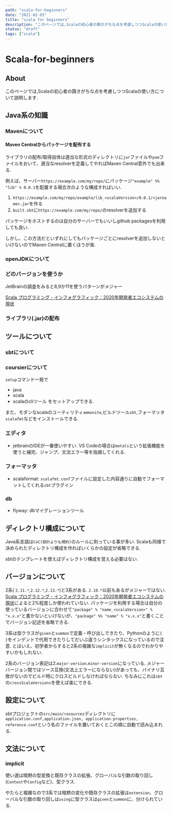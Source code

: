 ```yaml
---
path: "scala-for-beginners"
date: "2021-02-03"
title: "scala for beginners"
description: "このページでは,Scalaの初心者の躓きがちな点を考慮しつつScalaの使い方について説明します."
status: "draft"
tags: ["scala"]
---
```


# Scala-for-beginners
## About
このページでは,Scalaの初心者の躓きがちな点を考慮しつつScalaの使い方について説明します.
## Java系の知識

### Mavenについて

#### Maven Centralからパッケージを配布する

ライブラリの配布/取得自体は適当な形式のディレクトリに`jar`ファイルや`pom`ファイルをおいて、適当なresolverを定義してやればMaven Central意外でも出来る. 

例えば、サーバー`https://example.com/my/repo/`にパッケージ`"example" %% "lib" % 0.0.1`を配置する場合次のような構成すればいい.

1. `https://example.com/my/repo/example/lib_<scalaVersion>/0.0.1/<jarname>.jar`を作る
2. `built.sbt`に`https://example.com/my/repo/`のresolverを追加する

パッケージをホストするのは自分のサーバーでもいいしgithub packagesを利用しても良い.

しかし、この方法だといずれにしてもパッケージごとにresolverを追加しないといけないのでMaven Centralに置くほうが楽.


### openJDKについて

### どのバージョンを使うか
JetBrainの調査をみると8,9か11を使うパターンがメジャー

[Scala プログラミング - インフォグラフィック：2020年開発者エコシステムの現状](https://www.jetbrains.com/ja-jp/lp/devecosystem-2020/scala/)

### ライブラリ(.jar)の配布


## ツールについて

### sbtについて


### coursierについて

`setup`コマンド一発で
- java
- scala
- scalaのcliツール
をセットアップできる.

また、モダンなscalaのユーティリティ`ammonite`,ビルドツール`sbt`,フォーマッタ`scalafmt`などをインストールできる.

### エディタ
- jetbrainのIDEが一番使いやすい. VS Codeの場合は`metals`という拡張機能を使うと補完、ジャンプ、文法エラー等を指摘してくれる.

### フォーマッタ
- scalaformat: `scalafmt.conf`ファイルに設定した内容通りに自動でフォーマットしてくれる`sbt`プラグイン

### db
- flyway: dbマイグレーションツール

## ディレクトリ構成について

Java系言語は`CoC(設計よりも規約)`のルールに則っている事が多い. Scalaも同様で決められたディレクトリ構成を作ればいくらかの設定が省略できる.

sbtのテンプレートを使えばディレクトリ構成を覚える必要はない.

## バージョンについて
2系( `2.11.*`,`2.12.*`,`2.13.*`)と3系がある. `2.10.*`以前もあるがメジャーではない. [Scala プログラミング - インフォグラフィック：2020年開発者エコシステムの現状](https://www.jetbrains.com/ja-jp/lp/devecosystem-2020/scala/)によると2%程度しか使われていない. 
パッケージを利用する場合は自分の使っているバージョンに合わせて`"package" % "name_<scalaVersion>" % "x.x.x"`と書かないといけないが、`"package" %% "name" % "x.x.x"`と書くことでバージョン記述を省略できる.

3系は型クラスが`given`と`summon`で定義・呼び出しできたり、Pythonのように`{ }`をインデントで代用できたりしてだいぶ違うシンタックスになっているので注意. とはいえ、初学者からすると2系の複雑な`implicit`が無くなるのでわかりやすいかもしれない.

2系のバージョン表記は2.`major-version`.`minor-version`になっている. メジャーバージョン間ではソース互換(文法上エラーにならない)があっても、バイナリ互換がないのでビルド時にクロスビルドしなければならない. ちなみにこれは`sbt`の`crossScalaVersions`を使えば楽にできる.


## 設定について

sbtプロジェクトの`src/main/resources`ディレクトリに`application.conf,application.json, application.properties, reference.conf`という名のファイルを置いておくとこの順に自動で読み込まれる.

## 文法について

### implicit

使い道は暗黙の型変換と既存クラスの拡張、グローバルな引数の取り回し(`Context`や`Config`など)、型クラス.

やたらと複雑なので3系では暗黙の変化や既存クラスの拡張は`extension`、グローバルな引数の取り回しは`using`に型クラスは`given`と`summon`に、分けられている.


